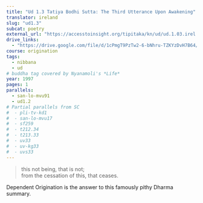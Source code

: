 ```yaml
---
title: "Ud 1.3 Tatiya Bodhi Sutta: The Third Utterance Upon Awakening"
translator: ireland
slug: "ud1.3"
subcat: poetry
external_url: "https://accesstoinsight.org/tipitaka/kn/ud/ud.1.03.irel.html"
drive_links:
  - "https://drive.google.com/file/d/1cPmgT9PzTw2-6-bNhru-TZKYzDvH7B64/view?usp=drivesdk"
course: origination
tags:
  - nibbana
  - ud
# buddha tag covered by Nyanamoli's *Life*
year: 1997
pages: 1
parallels:
  - san-lo-mvu91
  - ud1.2
# Partial parallels from SC
#  - pli-tv-kd1
#  - san-lo-mvu17
#  - sf259
#  - t212.34
#  - t213.33
#  - uv33
#  - uv-kg33
#  - uvs33
---
```


> this not being, that is not;  
from the cessation of this, that ceases.

Dependent Origination is the answer to this famously pithy Dharma summary.
